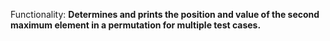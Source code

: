 Functionality: **Determines and prints the position and value of the second maximum element in a permutation for multiple test cases.**